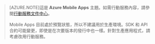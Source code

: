 >[AZURE.NOTE]這是 **Azure Mobile Apps** 主題。如需行動服務內容，請參閱[行動服務文件中心](/documentation/services/mobile-services/)。<br/><br/> Mobile Apps 目前處於預覽狀態，所以不建議用於生產環境。SDK 和 API 合約可能變更，即使是在次要版本的發行中也一樣。針對生產應用程式，請考慮改用行動服務。

<!---HONumber=July15_HO4-->